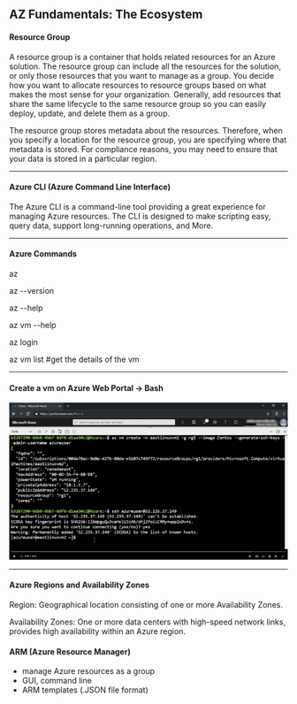AZ Fundamentals: The Ecosystem
----
#### Resource Group

A resource group is a container that holds related resources for an Azure solution. The resource group can include all the resources for the solution, or only those resources that you want to manage as a group. You decide how you want to allocate resources to resource groups based on what makes the most sense for your organization. Generally, add resources that share the same lifecycle to the same resource group so you can easily deploy, update, and delete them as a group.

The resource group stores metadata about the resources. Therefore, when you specify a location for the resource group, you are specifying where that metadata is stored. For compliance reasons, you may need to ensure that your data is stored in a particular region.

----
#### Azure CLI (Azure Command Line Interface)

The Azure CLI is a command-line tool providing a great experience for managing Azure resources. The CLI is designed to make scripting easy, query data, support long-running operations, and More.

---
#### Azure Commands
az

az --version

az --help

az vm --help

az login

az vm list #get the details of the vm 

----


#### Create a vm on Azure Web Portal -> Bash
![aaa](create%20a%20vm.jpg)



----

#### Azure Regions and Availability Zones

Region: Geographical location consisting of one or more Availability Zones.   

Availability Zones: One or more data centers with high-speed network links, provides high availability within an Azure region.

#### ARM (Azure Resource Manager)

- manage Azure resources as a group
- GUI, command line
- ARM templates (.JSON file format)



